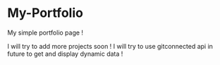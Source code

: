 # My-Portfolio
My simple portfolio page !

I will try to add more projects soon !
I will try to use gitconnected api in future to get and display dynamic data !


